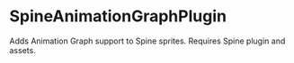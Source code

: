 # SpineAnimationGraphPlugin
 Adds Animation Graph support to Spine sprites. Requires Spine plugin and assets.
